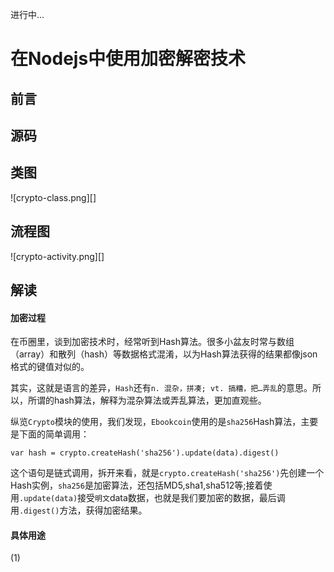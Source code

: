 进行中...


# 在Nodejs中使用加密解密技术

## 前言



## 源码

## 类图

![crypto-class.png][]

## 流程图

![crypto-activity.png][]

## 解读

#### 加密过程

在币圈里，谈到加密技术时，经常听到Hash算法。很多小盆友时常与数组（array）和散列（hash）等数据格式混淆，以为Hash算法获得的结果都像json格式的键值对似的。

其实，这就是语言的差异，`Hash`还有`n. 混杂，拼凑; vt. 搞糟，把…弄乱`的意思。所以，所谓的hash算法，解释为混杂算法或弄乱算法，更加直观些。

纵览`Crypto`模块的使用，我们发现，`Ebookcoin`使用的是`sha256`Hash算法，主要是下面的简单调用：

```
var hash = crypto.createHash('sha256').update(data).digest()
```

这个语句是链式调用，拆开来看，就是`crypto.createHash('sha256')`先创建一个Hash实例，`sha256`是加密算法，还包括MD5,sha1,sha512等;接着使用`.update(data)`接受`明文`data数据，也就是我们要加密的数据，最后调用`.digest()`方法，获得加密结果。


#### 具体用途

(1)

